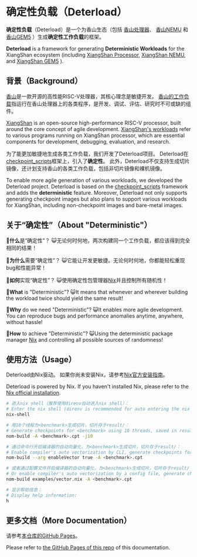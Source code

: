 <!-- ANCHOR: main -->
# 确定性负载（Deterload）

**确定性负载**（Deterload）是一个为香山生态（包括
[香山处理器](https://docs.xiangshan.cc)、
[香山NEMU](https://github.com/OpenXiangShan/NEMU)
和[香山GEM5](https://github.com/OpenXiangShan/GEM5)
）生成**确定性工作负载**的框架。

**Deterload** is a framework for generating **Deterministic Workloads** for the XiangShan ecosystem (including
[XiangShan Processor](https://github.com/OpenXiangShan/XiangShan),
[XiangShan NEMU](https://github.com/OpenXiangShan/NEMU),
and [XiangShan GEM5](https://github.com/OpenXiangShan/GEM5)
).

## 背景（Background）

[香山](https://github.com/OpenXiangShan/XiangShan/)是一款开源的高性能RISC-V处理器，其核心理念是敏捷开发。
[香山的工作负载](https://docs.xiangshan.cc/zh-cn/latest/workloads/overview/)指运行在香山处理器上的各类程序，是开发、调试、评估、研究时不可或缺的组件。

[XiangShan](https://github.com/OpenXiangShan/XiangShan/) is an open-source high-performance RISC-V processor, built around the core concept of agile development.
[XiangShan's workloads](https://docs.xiangshan.cc/zh-cn/latest/workloads/overview/) refer to various programs running on XiangShan processor,
which are essential components for development, debugging, evaluation, and research.

为了能更加敏捷地生成各类工作负载，我们开发了Deterload项目。
Deterload在[checkpoint_scripts](https://github.com/xyyy1420/checkpoint_scripts)框架上，引入了**确定性**。
此外，Deterload不仅支持生成切片镜像，还计划支持香山的各类工作负载，包括非切片镜像和裸机镜像。

To enable more agile generation of various workloads, we developed the Deterload project.
Deterload is based on the [checkpoint_scripts](https://github.com/xyyy1420/checkpoint_scripts) framework and adds the **deterministic** feature.
Moreover, Deterload not only supports generating checkpoint images but also plans to support various workloads for XiangShan, including non-checkpoint images and bare-metal images.

## 关于“确定性”（About "Deterministic"）

🤔**什么**是“确定性”？
😺无论何时何地，两次构建同一个工作负载，都应该得到完全相同的结果！

🤔**为什么**需要“确定性”？
😺它能让开发更敏捷。无论何时何地，你都能轻松重现bug和性能异常！

🤔**如何**实现“确定性”？
😺使用确定性包管理器[Nix](https://nixos.org/)并且控制所有随机性！

🤔**What** is "Deterministic"?
😺It means that whenever and wherever building the workload twice should yield the same result!

🤔**Why** do we need "Deterministic"?
😺It enables more agile development.
You can reproduce bugs and performance anomalies anytime, anywhere, without hassle!

🤔**How** to achieve "Deterministic"?
😺Using the deterministic package manager [Nix](https://nixos.org/) and controlling all possible sources of randomness!

## 使用方法（Usage）

Deterload由Nix驱动。
如果你尚未安装Nix，请参考[Nix官方安装指南](https://nixos.org/download/)。

Deterload is powered by Nix.
If you haven't installed Nix, please refer to the [Nix official installation](https://nixos.org/download/).

```bash
# 进入nix shell（推荐使用direnv自动进入nix shell）：
# Enter the nix shell (direnv is recommended for auto entering the nix shell):
nix-shell

# 用10个线程为<benchmark>生成切片，切片存于result/：
# Generate checkpoints for <benchmark> using 10 threads, saved in result/:
nom-build -A <benchmark>.cpt -j10

# 通过命令行开启编译器的自动向量化，为<benchmark>生成切片，切片存于result/：
# Enable compiler's auto vectorization by CLI, generate checkpoints for <benchmark>, saved in result/:
nom-build --arg enableVector true -A <benchmark>.cpt

# 或者通过配置文件开启编译器的自动向量化，为<benchmark>生成切片，切片存于result/：
# Or enable compiler's auto vectorization by a config file, generate checkpoints for <benchmark>, saved in result/:
nom-build examples/vector.nix -A <benchmark>.cpt

# 显示帮助信息：
# Display help information:
h
```

<!-- ANCHOR_END: main -->

## 更多文档（More Documentation）

请参考[本仓库的GitHub Pages](https://openxiangshan.github.io/Deterload/)。

Please refer to [the GitHub Pages of this repo](https://openxiangshan.github.io/Deterload/) of this documentation.

